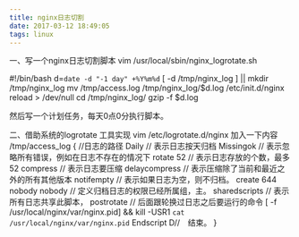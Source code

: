 ```yaml
---
title: nginx日志切割
date: 2017-03-12 18:49:05
tags: linux
---
```

一、写一个nginx日志切割脚本
vim /usr/local/sbin/nginx_logrotate.sh

#!/bin/bash
d=`date -d "-1 day" +%Y%m%d`
[ -d /tmp/nginx_log ] || mkdir /tmp/nginx_log
mv /tmp/access.log /tmp/nginx_log/$d.log
/etc/init.d/nginx reload > /dev/null
cd /tmp/nginx_log/
gzip -f $d.log

然后写一个计划任务，每天0点0分执行脚本。

二、借助系统的logrotate 工具实现
vim /etc/logrotate.d/nginx 
加入一下内容
/tmp/access_log  {          //日志的路径
Daily                       // 表示日志按天归档
Missingok                   // 表示忽略所有错误，例如在日志不存在的情况下
rotate 52                   // 表示日志存放的个数，最多52
compress                    // 表示日志要压缩
delaycompress                // 表示压缩除了当前和最近之外的所有其他版本
notifempty	            // 表示如果日志为空，则不归档。
create 644 nobody nobody    //  定义归档日志的权限已经所属组，主。
sharedscripts		    //  表示所有日志共享此脚本，
postrotate 		   //  后面跟轮换过日志之后要运行的命令
[ -f /usr/local/nginx/var/nginx.pid] && kill -USR1 `cat /usr/local/nginx/var/nginx.pid`
Endscript		  D//　结束。
}